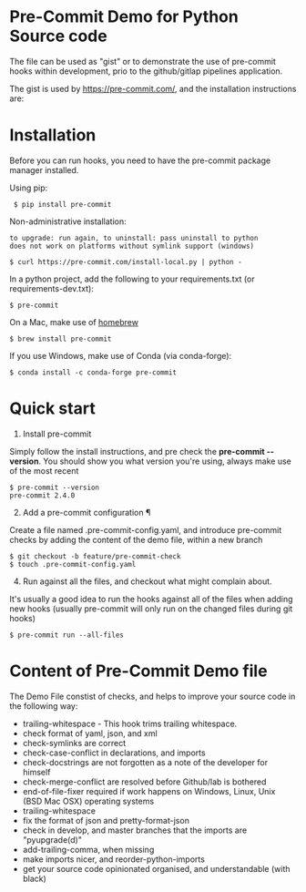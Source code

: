 # Pre-Commit Demo for Python Source code

The file can be used as "gist" or to demonstrate the use of pre-commit hooks within development, prio to the github/gitlap pipelines application.

The gist is used by https://pre-commit.com/, and the installation instructions are:

# Installation

Before you can run hooks, you need to have the pre-commit package manager installed.

Using pip:

     $ pip install pre-commit

Non-administrative installation:

    to upgrade: run again, to uninstall: pass uninstall to python
    does not work on platforms without symlink support (windows)

    $ curl https://pre-commit.com/install-local.py | python -

In a python project, add the following to your requirements.txt (or requirements-dev.txt):

    $ pre-commit

On a Mac, make use of [homebrew](http://brew.sh)

    $ brew install pre-commit

If you use Windows, make use of Conda (via conda-forge):

    $ conda install -c conda-forge pre-commit

# Quick start

1. Install pre-commit

Simply follow the install instructions, and pre check the  **pre-commit --version**. You should show you what version you're using, always make use of the most recent

    $ pre-commit --version
    pre-commit 2.4.0

2. Add a pre-commit configuration ¶

Create a file named .pre-commit-config.yaml, and introduce pre-commit checks by adding the content of the demo file, within a new branch

    $ git checkout -b feature/pre-commit-check
    $ touch .pre-commit-config.yaml

4. Run against all the files, and checkout what might complain about.

It's usually a good idea to run the hooks against all of the files when adding new hooks (usually pre-commit will only run on the changed files during git hooks)

    $ pre-commit run --all-files

# Content of Pre-Commit Demo file

The Demo File constist of checks, and helps to improve your source code in the following way:

* trailing-whitespace - This hook trims trailing whitespace. 
* check format of yaml, json, and xml
* check-symlinks are correct
* check-case-conflict in declarations, and imports
* check-docstrings are not forgotten as a note of the developer for himself
* check-merge-conflict are resolved before Github/lab is bothered
* end-of-file-fixer required if work happens on Windows, Linux, Unix (BSD Mac OSX) operating systems
* trailing-whitespace
* fix the format of json and pretty-format-json
* check in develop, and master branches that the imports are "pyupgrade(d)"
* add-trailing-comma, when missing
* make imports nicer, and reorder-python-imports
* get your source code opinionated organised, and understandable (with black)

